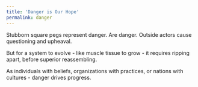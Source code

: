 ```yaml
---
title: 'Danger is Our Hope'
permalink: danger
---
```


Stubborn square pegs represent danger. Are danger. Outside actors cause questioning and upheaval.

But for a system to evolve - like muscle tissue to grow - it requires ripping apart, before superior reassembling.

As individuals with beliefs, organizations with practices, or nations with cultures - danger drives progress.
